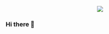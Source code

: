 <p align='center'>
  <a href="https://github.com/heoaa">
    <img src="https://capsule-render.vercel.app/api?type=waving&color=gradient&fontColor=FFFFFF&height=300&section=header&text=Heoaa%20Repository&fontSize=50"/>
  </a>
</p>

### Hi there 👋

<!--
**heoaa/heoaa** is a ✨ _special_ ✨ repository because its `README.md` (this file) appears on your GitHub profile.

Here are some ideas to get you started:

- 🔭 I’m currently working on ...
- 🌱 I’m currently learning ...
- 👯 I’m looking to collaborate on ...
- 🤔 I’m looking for help with ...
- 💬 Ask me about ...
- 📫 How to reach me: ...
- 😄 Pronouns: ...
- ⚡ Fun fact: ...
-->
